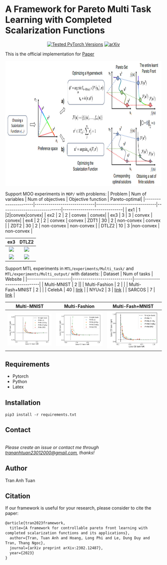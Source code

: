 # A Framework for Pareto Multi Task Learning with Completed Scalarization Functions

<p align="center">
  <a href="https://pytorch.org/"><img src="https://img.shields.io/badge/PyTorch-1.8 %20%7C%201.12 %20%7C%202.0-673ab7.svg" alt="Tested PyTorch Versions"></a>
  <a href="https://arxiv.org/abs/2302.12487" target="_blank"><img src="https://img.shields.io/badge/arXiv-2302.12487-009688.svg" alt="arXiv"></a>
</p>

This is the official implementation for [Paper](https://arxiv.org/abs/2302.12487)  

<img src="src/1.jpg" alt=”Image” style="width:1200px;height:400px;">

Support MOO experiments in `MOP/` with problems:
| Problem  | Num of variables      | Num of objectives | Objective function | Pareto-optimal| 
|----------------------|------------------------------|------------------------------|------------------------------|------------------------------|
| ex1              | 1           |2|convex|convex|
| ex2               | 2       | 2 | convex | convex|
| ex3             | 3 | 3 | convex | convex|
| ex4            |    2         | 2 | convex | convex
| ZDT1        |       30      |  2  | non-convex | convex |
| ZDT2         |       30        |  2  | non-convex | non-convex |
| DTLZ2         |       10         |  3  |non-convex | non-convex |

ex3                   |  DTLZ2
:-------------------------:|:-------------------------:
![](src/train_1.gif)  |  ![](src/train_2.gif)
![](src/test1.gif)  |  ![](src/test3.gif)

Support MTL experiments in `MTL/experiments/Multi_task/` and `MTL/experiments/Multi_output/` with datasets:
| Dataset  | Num of tasks      | Website |
|----------------------|------------------------------|------------------------------|
| Multi-MNIST              | 2           ||
| Multi-Fashion               | 2       |  | 
| Multi-Fash+MNIST              | 2 |  |
| CelebA            |    40         | [link](https://mmlab.ie.cuhk.edu.hk/projects/CelebA.html) |
| NYUv2        |       3      |  [link](https://cs.nyu.edu/~silberman/datasets/nyu_depth_v2.html)  | 
| SARCOS         |       7        |  [link](http://gaussianprocess.org/gpml/data/)  | 

Multi-MNIST                   |  Multi-Fashion                 |  Multi-Fash+MNIST 
:-------------------------:|:-----------------------:|:-------------------------:
![](src/MNIST.jpg)  |  ![](src/FASHIOn.jpg) | ![](src/Fashion_Mnist.jpg)

## Requirements
- Pytorch
- Python
- Latex

## Installation
```
pip3 install -r requirements.txt
```
## Contact

[]([trananhtuan23012000@gmail.com](https://github.com/tuantran23012000))  
*Please create an issue or contact me through trananhtuan23012000@gmail.com, thanks!*

## Author

Tran Anh Tuan

## Citation
If our framework is useful for your research, please consider to cite the paper:
```
@article{tran2023framework,
  title={A framework for controllable pareto front learning with completed scalarization functions and its applications},
  author={Tran, Tuan Anh and Hoang, Long Phi and Le, Dung Duy and Tran, Thang Ngoc},
  journal={arXiv preprint arXiv:2302.12487},
  year={2023}
}
```
